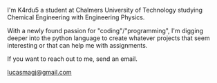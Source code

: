 I'm K4rdu5 a student at Chalmers University of Technology studying Chemical Engineering with Engineering Physics. 

With a newly found passion for "coding"/"programming", I'm digging deeper into the python language to create whatever projects that seem interesting or that can help me with assignments. 

If you want to reach out to me, send an email.

lucasmagj@gmail.com
<!---
K4rdu5/K4rdu5 is a ✨ special ✨ repository because its `README.md` (this file) appears on your GitHub profile.
You can click the Preview link to take a look at your changes.
--->
